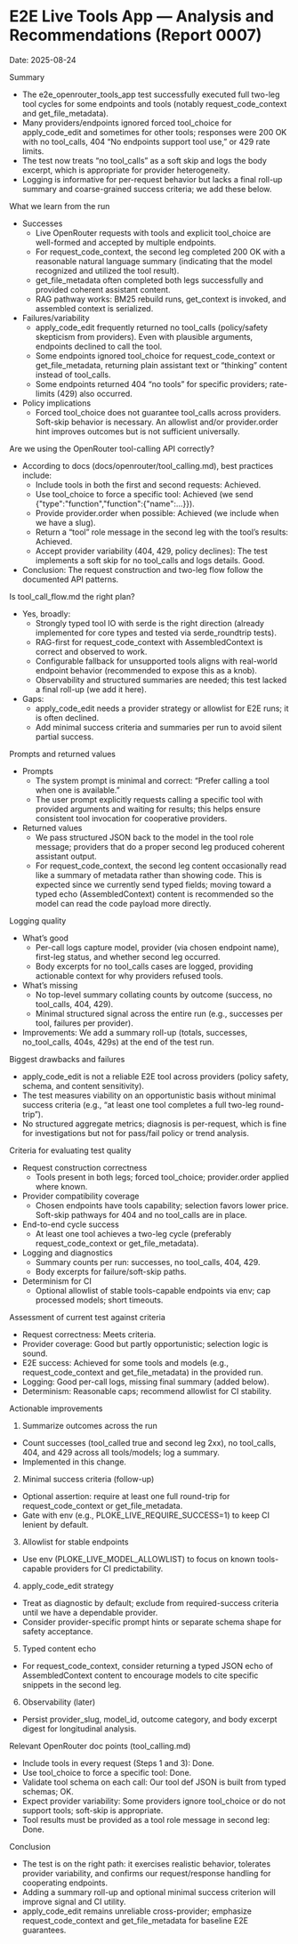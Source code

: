 # E2E Live Tools App — Analysis and Recommendations (Report 0007)

Date: 2025-08-24

Summary
- The e2e_openrouter_tools_app test successfully executed full two-leg tool cycles for some endpoints and tools (notably request_code_context and get_file_metadata).
- Many providers/endpoints ignored forced tool_choice for apply_code_edit and sometimes for other tools; responses were 200 OK with no tool_calls, 404 “No endpoints support tool use,” or 429 rate limits.
- The test now treats “no tool_calls” as a soft skip and logs the body excerpt, which is appropriate for provider heterogeneity.
- Logging is informative for per-request behavior but lacks a final roll-up summary and coarse-grained success criteria; we add these below.

What we learn from the run
- Successes
  - Live OpenRouter requests with tools and explicit tool_choice are well-formed and accepted by multiple endpoints.
  - For request_code_context, the second leg completed 200 OK with a reasonable natural language summary (indicating that the model recognized and utilized the tool result).
  - get_file_metadata often completed both legs successfully and provided coherent assistant content.
  - RAG pathway works: BM25 rebuild runs, get_context is invoked, and assembled context is serialized.
- Failures/variability
  - apply_code_edit frequently returned no tool_calls (policy/safety skepticism from providers). Even with plausible arguments, endpoints declined to call the tool.
  - Some endpoints ignored tool_choice for request_code_context or get_file_metadata, returning plain assistant text or “thinking” content instead of tool_calls.
  - Some endpoints returned 404 “no tools” for specific providers; rate-limits (429) also occurred.
- Policy implications
  - Forced tool_choice does not guarantee tool_calls across providers. Soft-skip behavior is necessary. An allowlist and/or provider.order hint improves outcomes but is not sufficient universally.

Are we using the OpenRouter tool-calling API correctly?
- According to docs (docs/openrouter/tool_calling.md), best practices include:
  - Include tools in both the first and second requests: Achieved.
  - Use tool_choice to force a specific tool: Achieved (we send {"type":"function","function":{"name":...}}).
  - Provide provider.order when possible: Achieved (we include when we have a slug).
  - Return a “tool” role message in the second leg with the tool’s results: Achieved.
  - Accept provider variability (404, 429, policy declines): The test implements a soft skip for no tool_calls and logs details. Good.
- Conclusion: The request construction and two-leg flow follow the documented API patterns.

Is tool_call_flow.md the right plan?
- Yes, broadly:
  - Strongly typed tool IO with serde is the right direction (already implemented for core types and tested via serde_roundtrip tests).
  - RAG-first for request_code_context with AssembledContext is correct and observed to work.
  - Configurable fallback for unsupported tools aligns with real-world endpoint behavior (recommended to expose this as a knob).
  - Observability and structured summaries are needed; this test lacked a final roll-up (we add it here).
- Gaps:
  - apply_code_edit needs a provider strategy or allowlist for E2E runs; it is often declined.
  - Add minimal success criteria and summaries per run to avoid silent partial success.

Prompts and returned values
- Prompts
  - The system prompt is minimal and correct: “Prefer calling a tool when one is available.”
  - The user prompt explicitly requests calling a specific tool with provided arguments and waiting for results; this helps ensure consistent tool invocation for cooperative providers.
- Returned values
  - We pass structured JSON back to the model in the tool role message; providers that do a proper second leg produced coherent assistant output.
  - For request_code_context, the second leg content occasionally read like a summary of metadata rather than showing code. This is expected since we currently send typed fields; moving toward a typed echo (AssembledContext) content is recommended so the model can read the code payload more directly.

Logging quality
- What’s good
  - Per-call logs capture model, provider (via chosen endpoint name), first-leg status, and whether second leg occurred.
  - Body excerpts for no tool_calls cases are logged, providing actionable context for why providers refused tools.
- What’s missing
  - No top-level summary collating counts by outcome (success, no tool_calls, 404, 429).
  - Minimal structured signal across the entire run (e.g., successes per tool, failures per provider).
- Improvements: We add a summary roll-up (totals, successes, no_tool_calls, 404s, 429s) at the end of the test run.

Biggest drawbacks and failures
- apply_code_edit is not a reliable E2E tool across providers (policy safety, schema, and content sensitivity).
- The test measures viability on an opportunistic basis without minimal success criteria (e.g., “at least one tool completes a full two-leg round-trip”).
- No structured aggregate metrics; diagnosis is per-request, which is fine for investigations but not for pass/fail policy or trend analysis.

Criteria for evaluating test quality
- Request construction correctness
  - Tools present in both legs; forced tool_choice; provider.order applied where known.
- Provider compatibility coverage
  - Chosen endpoints have tools capability; selection favors lower price. Soft-skip pathways for 404 and no tool_calls are in place.
- End-to-end cycle success
  - At least one tool achieves a two-leg cycle (preferably request_code_context or get_file_metadata).
- Logging and diagnostics
  - Summary counts per run: successes, no tool_calls, 404, 429.
  - Body excerpts for failure/soft-skip paths.
- Determinism for CI
  - Optional allowlist of stable tools-capable endpoints via env; cap processed models; short timeouts.

Assessment of current test against criteria
- Request correctness: Meets criteria.
- Provider coverage: Good but partly opportunistic; selection logic is sound.
- E2E success: Achieved for some tools and models (e.g., request_code_context and get_file_metadata) in the provided run.
- Logging: Good per-call logs, missing final summary (added below).
- Determinism: Reasonable caps; recommend allowlist for CI stability.

Actionable improvements
1) Summarize outcomes across the run
- Count successes (tool_called true and second leg 2xx), no tool_calls, 404, and 429 across all tools/models; log a summary.
- Implemented in this change.

2) Minimal success criteria (follow-up)
- Optional assertion: require at least one full round-trip for request_code_context or get_file_metadata.
- Gate with env (e.g., PLOKE_LIVE_REQUIRE_SUCCESS=1) to keep CI lenient by default.

3) Allowlist for stable endpoints
- Use env (PLOKE_LIVE_MODEL_ALLOWLIST) to focus on known tools-capable providers for CI predictability.

4) apply_code_edit strategy
- Treat as diagnostic by default; exclude from required-success criteria until we have a dependable provider.
- Consider provider-specific prompt hints or separate schema shape for safety acceptance.

5) Typed content echo
- For request_code_context, consider returning a typed JSON echo of AssembledContext content to encourage models to cite specific snippets in the second leg.

6) Observability (later)
- Persist provider_slug, model_id, outcome category, and body excerpt digest for longitudinal analysis.

Relevant OpenRouter doc points (tool_calling.md)
- Include tools in every request (Steps 1 and 3): Done.
- Use tool_choice to force a specific tool: Done.
- Validate tool schema on each call: Our tool def JSON is built from typed schemas; OK.
- Expect provider variability: Some providers ignore tool_choice or do not support tools; soft-skip is appropriate.
- Tool results must be provided as a tool role message in second leg: Done.

Conclusion
- The test is on the right path: it exercises realistic behavior, tolerates provider variability, and confirms our request/response handling for cooperating endpoints.
- Adding a summary roll-up and optional minimal success criterion will improve signal and CI utility.
- apply_code_edit remains unreliable cross-provider; emphasize request_code_context and get_file_metadata for baseline E2E guarantees.
